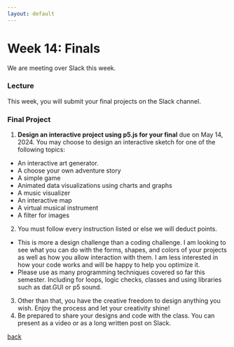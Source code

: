 ```yaml
---
layout: default
---
```


# Week 14: Finals

We are meeting over Slack this week.

### Lecture
This week, you will submit your final projects on the Slack channel.

### Final Project ###

1. **Design an interactive project using p5.js for your final** due on May 14, 2024. You may choose to design an interactive sketch for one of the following topics:
- An interactive art generator.
- A choose your own adventure story
- A simple game
- Animated data visualizations using charts and graphs
- A music visualizer
- An interactive map
- A virtual musical instrument
- A filter for images

2. You must follow every instruction listed or else we will deduct points.
- This is more a design challenge than a coding challenge. I am looking to see what you can do with the forms, shapes, and colors of your projects as well as how you allow interaction with them. I am less interested in how your code works and will be happy to help you optimize it.
- Please use as many programming techniques covered so far this semester. Including for loops, logic checks, classes and using libraries such as dat.GUI or p5 sound.

3. Other than that, you have the creative freedom to design anything you wish. Enjoy the process and let your creativity shine!
4. Be prepared to share your designs and code with the class. You can present as a video or as a long written post on Slack.


[back](./)

